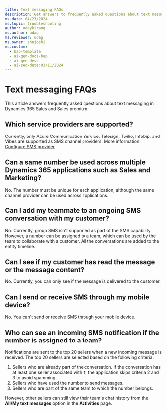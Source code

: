 ```yaml
---
title: Text messaging FAQs
description: Get answers to frequently asked questions about text messaging.
ms.date: 04/23/2024
ms.topic: troubleshooting
author: udaykirang
ms.author: udag
ms.reviewer: udag
ms.owner: shujoshi
ms.custom:
  - bap-template
  - ai-gen-docs-bap
  - ai-gen-desc
  - ai-seo-date:03/11/2024
---
```


# Text messaging FAQs

This article answers frequently asked questions about text messaging in Dynamics 365 Sales and Sales premium.

## Which service providers are supported?

Currently, only Azure Communication Service, Telesign, Twilio, Infobip, and Vibes are supported as SMS channel providers.​ More information: [Configure SMS provider](configure-sms-provider.md)

## Can a same number be used across multiple Dynamics 365 applications such as Sales and Marketing?​

No. The number must be unique for each application, although the same channel provider can be used across applications.​

## Can I add my teammate to an ongoing SMS conversation with my customer?​

No. Currently, group SMS isn't supported as part of the SMS capability. However, a number can be assigned to a team, which can be used by the team to collaborate with a customer. All the conversations are added to the entity timeline.​

## Can I see if my customer has read the message or the message content?​

​No. Currently, you can only see if the message is delivered to the customer.

## Can I send or receive SMS through my mobile device?​

​No. You can't send or receive SMS through your mobile device.​

## Who can see an incoming SMS notification if the number is assigned to a team?​

Notifications are sent to the top 20 sellers when a new incoming message is received. The top 20 sellers are selected based on the following criteria:

1. Sellers who are already part of the conversation. If the conversation has at least one seller associated with it, the application skips criteria 2 and 3 to avoid spamming.
1. Sellers who have used the number to send messages.
1. Sellers who are part of the same team to which the number belongs.

However, other sellers can still view their team's chat history from the **All/My text messages** option in the **Activities** page. 
